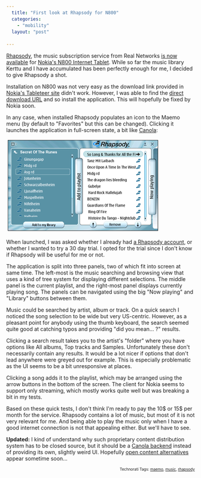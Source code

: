 ```yaml
---
  title: "First look at Rhapsody for N800"
  categories: 
    - "mobility"
  layout: "post"

---
```

<a href="http://www.rhapsody.com/">Rhapsody</a>, the music subscription service from Real Networks <a href="http://www.internettablettalk.com/2007/03/27/rhapsody-on-the-nokia-n800/">is now available</a> for <a href="http://www.nokiausa.com/N800/1,9008,,00.html">Nokia's N800 Internet Tablet</a>. While so far the music library Kerttu and I have accumulated has been perfectly enough for me, I decided to give Rhapsody a shot.

Installation on N800 was not very easy as the download link provided in <a href="http://tableteer.nokia.com/">Nokia's Tableteer site</a> didn't work. However, I was able to find the <a href="http://catalogue.tableteer.nokia.com/certified/pool/bora/user/r/rhapsody/">direct download URL</a> and so install the application. This will hopefully be fixed by Nokia soon.

In any case, when installed Rhapsody populates an icon to the Maemo menu (by default to "Favorites" but this can be changed). Clicking it launches the application in full-screen state, a bit like <a href="http://downloads.maemo.org/product/canola/">Canola</a>:

<img src="/files/rhapsody-n800.jpg" height="240" width="400" border="1" hspace="4" vspace="4" alt="Rhapsody-N800" />

When launched, I was asked whether I already had <a href="http://learn.rhapsody.com/plans?pageid=unagi.11894418.wrapper&amp;pageregion=A1&amp;src=rotw.learn_overview&amp;pcode=rn&amp;opage=rotw.learn_overview">a Rhapsody account</a>, or whether I wanted to try a 30 day trial. I opted for the trial since I don't know if Rhapsody will be useful for me or not.

The application is split into three panels, two of which fit into screen at same time. The left-most is the music searching and browsing view that uses a kind of tree system for displaying different selections. The middle panel is the current playlist, and the right-most panel displays currently playing song. The panels can be navigated using the big "Now playing" and "Library" buttons between them.

Music could be searched by artist, album or track. On a quick search I noticed the song selection to be wide but very US-centric. However, as a pleasant point for anybody using the thumb keyboard, the search seemed quite good at catching typos and providing "did you mean... ?" results.

Clicking a search result takes you to the artist's "folder" where you have options like All albums, Top tracks and Samples. Unfortunately these don't necessarily contain any results. It would be a lot nicer if options that don't lead anywhere were greyed out for example. This is especially problematic as the UI seems to be a bit unresponsive at places.

Clicking a song adds it to the playlist, which may be arranged using the arrow buttons in the bottom of the screen. The client for Nokia seems to support only streaming, which mostly works quite well but was breaking a bit in my tests.

Based on these quick tests, I don't think I'm ready to pay the 10$ or 15$ per month for the service. Rhapsody contains a lot of music, but most of it is not very relevant for me. And being able to play the music only when I have a good internet connection is not that appealing either. But we'll have to see.

<strong>Updated:</strong> I kind of understand why such proprietary content distribution system has to be closed source, but it should be a <a href="https://garage.maemo.org/tracker/index.php?func=detail&amp;aid=213&amp;group_id=125&amp;atid=532">Canola backend</a> instead of providing its own, slightly weird UI. Hopefully <a href="http://www.jonobacon.org/?p=925">open content alternatives</a> appear sometime soon...

<!-- technorati tags start --><p style="text-align:right;font-size:10px;">Technorati Tags: <a href="http://www.technorati.com/tag/maemo" rel="tag">maemo</a>, <a href="http://www.technorati.com/tag/music" rel="tag">music</a>, <a href="http://www.technorati.com/tag/rhapsody" rel="tag">rhapsody</a></p><!-- technorati tags end -->